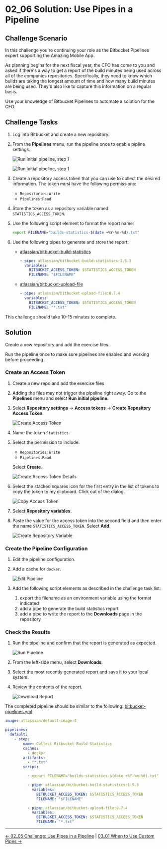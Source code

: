 # 02_06 Solution: Use Pipes in a Pipeline

## Challenge Scenario

In this challenge you're continuing your role as the Bitbucket Pipelines expert supporting the Amazing Mobile App.

As planning begins for the next fiscal year, the CFO has come to you and asked if there's a way to get a report of the build minutes being used across all of the companies repositories.  Specifically, they need to know which builds are taking the longest amount of time and how many build minutes are being used.  They'd also like to capture this information on a regular basis.

Use your knowledge of Bitbucket Pipelines to automate a solution for the CFO.

## Challenge Tasks

1. Log into Bitbucket and create a new repository.
1. From the **Pipelines** menu, run the pipeline once to enable pipline settings.

    ![Run initial pipeline, step 1](./images/SCR-20250103-trnw-run-initial-pipeline-1.png)

    ![Run initial pipeline, step 1](./images/SCR-20250103-trwv-run-initial-pipeline-2.png)

1. Create a repository access token that you can use to collect the desired information.  The token must have the following permissions:

    - `Repositories:Write`
    - `Pipelines:Read`

1. Store the token as a repository variable named `STATISTICS_ACCESS_TOKEN`.
1. Use the following script element to format the report name:

    ```bash
    export FILENAME="builds-statistics-$(date +%Y-%m-%d).txt"
    ```

1. Use the following pipes to generate and store the report:

    - [atlassian/bitbucket-build-statistics](https://bitbucket.org/atlassian/bitbucket-build-statistics/src/master/)

        ```yaml
        - pipe: atlassian/bitbucket-build-statistics:1.5.3
          variables:
            BITBUCKET_ACCESS_TOKEN: $STATISTICS_ACCESS_TOKEN
            FILENAME: "$FILENAME"
        ```

    - [atlassian/bitbucket-upload-file](https://bitbucket.org/atlassian/bitbucket-upload-file/src/master/)

        ```yaml
        - pipe: atlassian/bitbucket-upload-file:0.7.4
          variables:
            BITBUCKET_ACCESS_TOKEN: $STATISTICS_ACCESS_TOKEN
            FILENAME: "*.txt"
        ```

This challenge should take 10-15 minutes to complete.

## Solution

Create a new repository and add the exercise files.

Run the pipeline once to make sure pipelines are enabled and working before proceeding.

### Create an Access Token

1. Create a new repo and add the exercise files
1. Adding the files may not trigger the pipeline right away.  Go to the **Pipelines** menu and select **Run initial pipeline**.
1. Select **Repository settings** -> **Access tokens** -> **Create Repository Access Token**.

    ![Create Access Token](./images/00000_create-access-token-0.png)

1. Name the token `Statistics`.
1. Select the permission to include:

    - `Repositories:Write`
    - `Pipelines:Read`

   Select **Create**.

    ![Create Access Token Details](./images/00001_create-access-token-1.png)

1. Select the stacked squares icon for the first entry in the list of tokens to copy the token to my clipboard. Click out of the dialog.

    ![Copy Access Token](./images/00002_copy-access-token.png)

1. Select **Repository variables**.
1. Paste the value for the access token into the second field and then enter the name `STATISTICS_ACCESS_TOKEN`. Select **Add**.

    ![Create Repository Variable](./images/00003_create-repository-variable.png)

### Create the Pipeline Configuration

1. Edit the pipeline configuration.
1. Add a cache for `docker`.

    ![Edit Pipeline](./images/00004_edit-pipeline.png)

1. Add the following script elements as described in the challenge task list:

    1. export the filename as an environment variable using the format indicated
    1. add a pipe to generate the build statistics report
    1. add a pipe to write the report to the **Downloads** page in the repository

### Check the Results

1. Run the pipeline and confirm that the report is generated as expected.

    ![Run Pipeline](./images/00005_run-pipeline.png)

1. From the left-side menu, select **Downloads**.
1. Select the most recently generated report and save it to your local system.
1. Review the contents of the report.

    ![Download Report](./images/00006_download-report.png)

The completed pipeline should be similar to the following: [bitbucket-pipelines.yml](./bitbucket-pipelines.yml)

```yaml
image: atlassian/default-image:4

pipelines:
  default:
    - step:
        name: Collect Bitbucket Build Statistics
        caches:
          - docker
        artifacts:
          - "*.txt"
        script:

          - export FILENAME="builds-statistics-$(date +%Y-%m-%d).txt"

          - pipe: atlassian/bitbucket-build-statistics:1.5.3
            variables:
              BITBUCKET_ACCESS_TOKEN: $STATISTICS_ACCESS_TOKEN
              FILENAME: "$FILENAME"

          - pipe: atlassian/bitbucket-upload-file:0.7.4
            variables:
              BITBUCKET_ACCESS_TOKEN: $STATISTICS_ACCESS_TOKEN
              FILENAME: "*.txt"
```

<!-- FooterStart -->
---
[← 02_05 Challenge: Use Pipes in a Pipeline](../02_05_challenge_use_pipes_in_a_pipeline/README.md) | [03_01 When to Use Custom Pipes →](../../ch3_create_custom_pipes/03_01_when_to_use_custom_pipes/README.md)
<!-- FooterEnd -->
